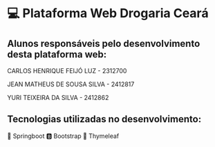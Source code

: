 # :computer: Plataforma Web Drogaria Ceará

## Alunos responsáveis pelo desenvolvimento desta plataforma web:
CARLOS HENRIQUE FEIJÓ LUZ - 2312700

JEAN MATHEUS DE SOUSA SILVA - 2412817

YURI TEIXEIRA DA SILVA - 2412862

## Tecnologias utilizadas no desenvolvimento:
:leaves: Springboot
:b: Bootstrap
:leaves: Thymeleaf
